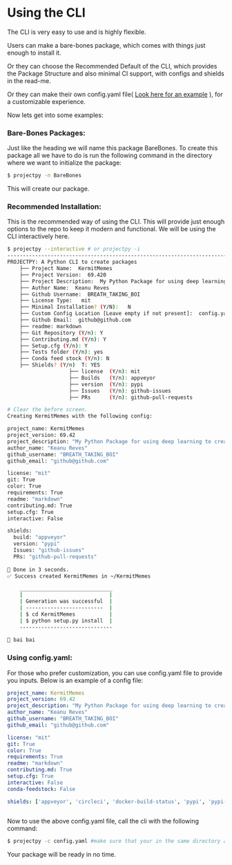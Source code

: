 # Using the CLI

The CLI is very easy to use and is highly flexible.

Users can make a bare-bones package, which comes with things just enough to install it.

Or they can choose the Recommended Default of the CLI, which provides the Package Structure and also minimal CI support, with configs and shields in the read-me.

Or they can make their own config.yaml file\( [Look here for an example](https://github.com/DumbMachine/ProjectPy) \), for a customizable experience.

Now lets get into some examples:

### Bare-Bones Packages:

Just like the heading we will name this package BareBones. To create this package all we have to do is run the following command in the directory where we want to initialize the package:

```bash
$ projectpy -n BareBones
```

This will create our package.

### Recommended Installation:

This is the recommended way of using the CLI. This will provide just enough options to the repo to keep it modern and functional. We will be using the CLI interactively here.

```bash
$ projectpy --interactive # or projectpy -i
----------------------------------------------------------------------------------------
PROJECTPY: A Python CLI to create packages
    ├── Project Name:  KermitMemes
    ├── Project Version:  69.420
    ├── Project Description:  My Python Package for using deep learning to create Kermit Memes
    ├── Author Name:  Keanu Reves
    ├── Github Username:  BREATH_TAKING_BOI
    ├── License Type:   mit
    ├── Minimal Installation? (Y/N):   N
    ├── Custom Config Location [Leave empty if not present]:  config.yaml
    ├── Github Email:  github@github.com
    ├── readme: markdown
    ├── Git Repository (Y/n): Y
    ├── Contributing.md (Y/n): Y
    ├── Setup.cfg (Y/n): Y
    ├── Tests folder (Y/n): yes
    ├── Conda feed stock (Y/n): N
    ├── Shields? (Y/n)  T: YES
                    ├── license  (Y/n): mit
                    ├── Builds   (Y/n): appveyor
                    ├── version  (Y/n): pypi
                    ├── Issues   (Y/n): github-issues
                    ├── PRs      (Y/n): github-pull-requests

# Clear the before screen.
Creating KermitMemes with the following config:

project_name: KermitMemes
project_version: 69.42
project_description: "My Python Package for using deep learning to create Kermit Memes"
author_name: "Keanu Reves"
github_username: "BREATH_TAKING_BOI"
github_email: "github@github.com"

license: "mit"
git: True
color: True
requirements: True
readme: "markdown"
contributing.md: True
setup.cfg: True
interactive: False

shields:
  build: "appveyor"
  version: "pypi"
  Issues: "github-issues"
  PRs: "github-pull-requests"
  
🌟 Done in 3 seconds.
✅ Success created KermitMemes in ~/KermitMemes

    ______________________________
    |                            |
    | Generation was successful  |
    | -------------------------  |
    | $ cd KermitMemes           |
    | $ python setup.py install  |
    ------------------------------
    
👋 bai bai    

```

### Using config.yaml:

For those who prefer customization, you can use config.yaml file to provide you inputs. Below is an example of a config file:

```yaml
project_name: KermitMemes
project_version: 69.42
project_description: "My Python Package for using deep learning to create Kermit Memes"
author_name: "Keanu Reves"
github_username: "BREATH_TAKING_BOI"
github_email: "github@github.com"

license: "mit"
git: True
color: True
requirements: True
readme: "markdown"
contributing.md: True
setup.cfg: True
interactive: False
conda-feedstock: False

shields: ['appveyor', 'circleci', 'docker-build-status', 'pypi', 'pypi--downloads']
  
```

Now to use the above config.yaml file, call the cli with the following command:

```bash
$ projectpy -c config.yaml #make sure that your in the same directory as the config
```

Your package will be ready in no time.



